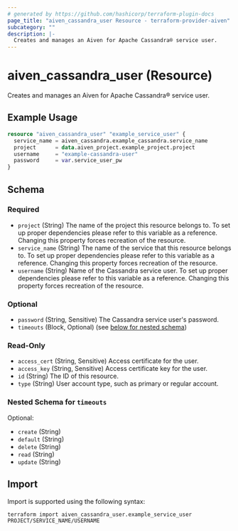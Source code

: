 ```yaml
---
# generated by https://github.com/hashicorp/terraform-plugin-docs
page_title: "aiven_cassandra_user Resource - terraform-provider-aiven"
subcategory: ""
description: |-
  Creates and manages an Aiven for Apache Cassandra® service user.
---
```


# aiven_cassandra_user (Resource)

Creates and manages an Aiven for Apache Cassandra® service user.

## Example Usage

```terraform
resource "aiven_cassandra_user" "example_service_user" {
  service_name = aiven_cassandra.example_cassandra.service_name
  project      = data.aiven_project.example_project.project
  username     = "example-cassandra-user"
  password     = var.service_user_pw
}
```

<!-- schema generated by tfplugindocs -->
## Schema

### Required

- `project` (String) The name of the project this resource belongs to. To set up proper dependencies please refer to this variable as a reference. Changing this property forces recreation of the resource.
- `service_name` (String) The name of the service that this resource belongs to. To set up proper dependencies please refer to this variable as a reference. Changing this property forces recreation of the resource.
- `username` (String) Name of the Cassandra service user. To set up proper dependencies please refer to this variable as a reference. Changing this property forces recreation of the resource.

### Optional

- `password` (String, Sensitive) The Cassandra service user's password.
- `timeouts` (Block, Optional) (see [below for nested schema](#nestedblock--timeouts))

### Read-Only

- `access_cert` (String, Sensitive) Access certificate for the user.
- `access_key` (String, Sensitive) Access certificate key for the user.
- `id` (String) The ID of this resource.
- `type` (String) User account type, such as primary or regular account.

<a id="nestedblock--timeouts"></a>
### Nested Schema for `timeouts`

Optional:

- `create` (String)
- `default` (String)
- `delete` (String)
- `read` (String)
- `update` (String)

## Import

Import is supported using the following syntax:

```shell
terraform import aiven_cassandra_user.example_service_user PROJECT/SERVICE_NAME/USERNAME
```
